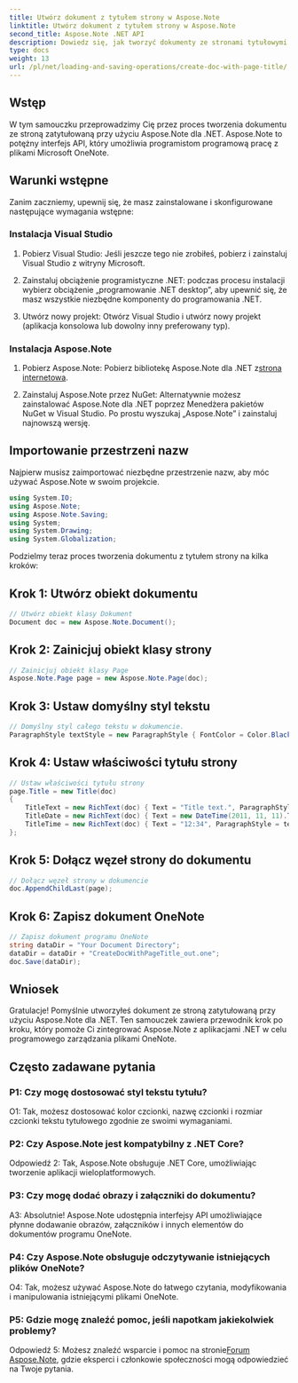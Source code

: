 ```yaml
---
title: Utwórz dokument z tytułem strony w Aspose.Note
linktitle: Utwórz dokument z tytułem strony w Aspose.Note
second_title: Aspose.Note .NET API
description: Dowiedz się, jak tworzyć dokumenty ze stronami tytułowymi przy użyciu Aspose.Note dla .NET. Postępuj zgodnie z naszym przewodnikiem krok po kroku, aby zapewnić bezproblemową integrację.
type: docs
weight: 13
url: /pl/net/loading-and-saving-operations/create-doc-with-page-title/
---
```

## Wstęp

W tym samouczku przeprowadzimy Cię przez proces tworzenia dokumentu ze stroną zatytułowaną przy użyciu Aspose.Note dla .NET. Aspose.Note to potężny interfejs API, który umożliwia programistom programową pracę z plikami Microsoft OneNote.

## Warunki wstępne

Zanim zaczniemy, upewnij się, że masz zainstalowane i skonfigurowane następujące wymagania wstępne:

### Instalacja Visual Studio

1. Pobierz Visual Studio: Jeśli jeszcze tego nie zrobiłeś, pobierz i zainstaluj Visual Studio z witryny Microsoft.

2. Zainstaluj obciążenie programistyczne .NET: podczas procesu instalacji wybierz obciążenie „programowanie .NET desktop”, aby upewnić się, że masz wszystkie niezbędne komponenty do programowania .NET.

3. Utwórz nowy projekt: Otwórz Visual Studio i utwórz nowy projekt (aplikacja konsolowa lub dowolny inny preferowany typ).

### Instalacja Aspose.Note

1.  Pobierz Aspose.Note: Pobierz bibliotekę Aspose.Note dla .NET z[strona internetowa](https://releases.aspose.com/note/net/).

2. Zainstaluj Aspose.Note przez NuGet: Alternatywnie możesz zainstalować Aspose.Note dla .NET poprzez Menedżera pakietów NuGet w Visual Studio. Po prostu wyszukaj „Aspose.Note” i zainstaluj najnowszą wersję.

## Importowanie przestrzeni nazw

Najpierw musisz zaimportować niezbędne przestrzenie nazw, aby móc używać Aspose.Note w swoim projekcie.

```csharp
using System.IO;
using Aspose.Note;
using Aspose.Note.Saving;
using System;
using System.Drawing;
using System.Globalization;
```

Podzielmy teraz proces tworzenia dokumentu z tytułem strony na kilka kroków:

## Krok 1: Utwórz obiekt dokumentu

```csharp
// Utwórz obiekt klasy Dokument
Document doc = new Aspose.Note.Document();
```

## Krok 2: Zainicjuj obiekt klasy strony

```csharp
// Zainicjuj obiekt klasy Page
Aspose.Note.Page page = new Aspose.Note.Page(doc);
```

## Krok 3: Ustaw domyślny styl tekstu

```csharp
// Domyślny styl całego tekstu w dokumencie.
ParagraphStyle textStyle = new ParagraphStyle { FontColor = Color.Black, FontName = "Arial", FontSize = 10 };
```

## Krok 4: Ustaw właściwości tytułu strony

```csharp
// Ustaw właściwości tytułu strony
page.Title = new Title(doc)
{
    TitleText = new RichText(doc) { Text = "Title text.", ParagraphStyle = textStyle },
    TitleDate = new RichText(doc) { Text = new DateTime(2011, 11, 11).ToString("D", CultureInfo.InvariantCulture), ParagraphStyle = textStyle },
    TitleTime = new RichText(doc) { Text = "12:34", ParagraphStyle = textStyle }
};
```

## Krok 5: Dołącz węzeł strony do dokumentu

```csharp
// Dołącz węzeł strony w dokumencie
doc.AppendChildLast(page);
```

## Krok 6: Zapisz dokument OneNote

```csharp
// Zapisz dokument programu OneNote
string dataDir = "Your Document Directory";
dataDir = dataDir + "CreateDocWithPageTitle_out.one";
doc.Save(dataDir);
```

## Wniosek

Gratulacje! Pomyślnie utworzyłeś dokument ze stroną zatytułowaną przy użyciu Aspose.Note dla .NET. Ten samouczek zawiera przewodnik krok po kroku, który pomoże Ci zintegrować Aspose.Note z aplikacjami .NET w celu programowego zarządzania plikami OneNote.

## Często zadawane pytania

### P1: Czy mogę dostosować styl tekstu tytułu?

O1: Tak, możesz dostosować kolor czcionki, nazwę czcionki i rozmiar czcionki tekstu tytułowego zgodnie ze swoimi wymaganiami.

### P2: Czy Aspose.Note jest kompatybilny z .NET Core?

Odpowiedź 2: Tak, Aspose.Note obsługuje .NET Core, umożliwiając tworzenie aplikacji wieloplatformowych.

### P3: Czy mogę dodać obrazy i załączniki do dokumentu?

A3: Absolutnie! Aspose.Note udostępnia interfejsy API umożliwiające płynne dodawanie obrazów, załączników i innych elementów do dokumentów programu OneNote.

### P4: Czy Aspose.Note obsługuje odczytywanie istniejących plików OneNote?

O4: Tak, możesz używać Aspose.Note do łatwego czytania, modyfikowania i manipulowania istniejącymi plikami OneNote.

### P5: Gdzie mogę znaleźć pomoc, jeśli napotkam jakiekolwiek problemy?

 Odpowiedź 5: Możesz znaleźć wsparcie i pomoc na stronie[Forum Aspose.Note](https://forum.aspose.com/c/note/28), gdzie eksperci i członkowie społeczności mogą odpowiedzieć na Twoje pytania.